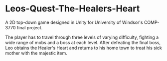 # Leos-Quest-The-Healers-Heart
A 2D top-down game designed in Unity for University of Windsor's COMP-3770 final project.

The player has to travel through three levels of varying difficulty, fighting a wide range of mobs and a boss at each level.
After defeating the final boss, Leo obtains the Healer's Heart and returns to his home town to treat his sick mother with the majestic item.
